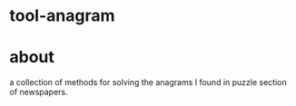 # tool-anagram

# about

a collection of methods for solving the anagrams I found in puzzle section of newspapers.

